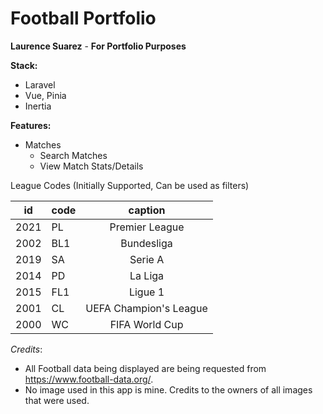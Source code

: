 # Football Portfolio
**Laurence Suarez** - **For Portfolio Purposes**

**Stack:**
- Laravel
- Vue, Pinia
- Inertia

**Features:**
- Matches
  - Search Matches
  - View Match Stats/Details

League Codes (Initially Supported, Can be used as filters)

| id   | code |        caption         |
|------|------|:----------------------:|
| 2021 | PL   |     Premier League     |
| 2002 | BL1  |       Bundesliga       |
| 2019 | SA   |        Serie A         |
| 2014 | PD   |        La Liga         |
| 2015 | FL1  |        Ligue 1         |
| 2001 | CL   | UEFA Champion's League |
| 2000 | WC   |     FIFA World Cup     |

_Credits_:
- All Football data being displayed are being requested from https://www.football-data.org/.
- No image used in this app is mine. Credits to the owners of all images that were used.
